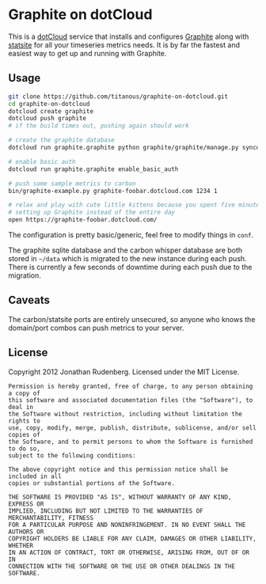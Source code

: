 # Graphite on dotCloud

This is a [dotCloud](https://www.dotcloud.com/) service that installs and configures
[Graphite](https://github.com/graphite-project/graphite-web) along with
[statsite](https://github.com/armon/statsite) for all your timeseries metrics
needs. It is by far the fastest and easiest way to get up and running with
Graphite.

## Usage

```sh
git clone https://github.com/titanous/graphite-on-dotcloud.git
cd graphite-on-dotcloud
dotcloud create graphite
dotcloud push graphite
# if the build times out, pushing again should work

# create the graphite database
dotcloud run graphite.graphite python graphite/graphite/manage.py syncdb

# enable basic auth
dotcloud run graphite.graphite enable_basic_auth

# push some sample metrics to carbon
bin/graphite-example.py graphite-foobar.dotcloud.com 1234 1

# relax and play with cute little kittens because you spent five minutes
# setting up Graphite instead of the entire day
open https://graphite-foobar.dotcloud.com/
```

The configuration is pretty basic/generic, feel free to modify things in `conf`.

The graphite sqlite database and the carbon whisper database are both stored in
`~/data` which is migrated to the new instance during each push. There is
currently a few seconds of downtime during each push due to the migration.


## Caveats

The carbon/statsite ports are entirely unsecured, so anyone who knows the
domain/port combos can push metrics to your server.

## License

Copyright 2012 Jonathan Rudenberg. Licensed under the MIT License.

```
Permission is hereby granted, free of charge, to any person obtaining a copy of
this software and associated documentation files (the "Software"), to deal in
the Software without restriction, including without limitation the rights to
use, copy, modify, merge, publish, distribute, sublicense, and/or sell copies of
the Software, and to permit persons to whom the Software is furnished to do so,
subject to the following conditions:

The above copyright notice and this permission notice shall be included in all
copies or substantial portions of the Software.

THE SOFTWARE IS PROVIDED "AS IS", WITHOUT WARRANTY OF ANY KIND, EXPRESS OR
IMPLIED, INCLUDING BUT NOT LIMITED TO THE WARRANTIES OF MERCHANTABILITY, FITNESS
FOR A PARTICULAR PURPOSE AND NONINFRINGEMENT. IN NO EVENT SHALL THE AUTHORS OR
COPYRIGHT HOLDERS BE LIABLE FOR ANY CLAIM, DAMAGES OR OTHER LIABILITY, WHETHER
IN AN ACTION OF CONTRACT, TORT OR OTHERWISE, ARISING FROM, OUT OF OR IN
CONNECTION WITH THE SOFTWARE OR THE USE OR OTHER DEALINGS IN THE SOFTWARE.
```
